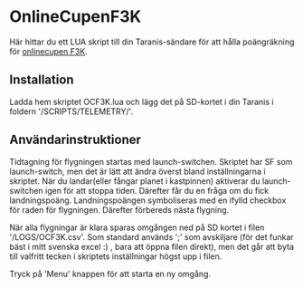 # OnlineCupenF3K
Här hittar du ett LUA skript till din Taranis-sändare för att hålla poängräkning för [onlinecupen F3K](http://modellsegelflyg.se/StaticContent.aspx?pageid=2337).
## Installation
Ladda hem skriptet OCF3K.lua och lägg det på SD-kortet i din Taranis i foldern '/SCRIPTS/TELEMETRY/'.

## Användarinstruktioner
Tidtagning för flygningen startas med launch-switchen. Skriptet har SF som launch-switch, men det är lätt att ändra överst bland inställningarna i skriptet.
När du landar(eller fångar planet i kastpinnen) aktiverar du launch-switchen igen för att stoppa tiden.
Därefter får du en fråga om du fick landningspoäng. Landningspoängen symboliseras med en ifylld checkbox för raden för flygningen. Därefter förbereds nästa flygning.

När alla flygningar är klara sparas omgången ned på SD kortet i filen '/LOGS/OCF3K.csv'. Som standard används ';' som avskiljare (för det funkar bäst i mitt svenska excel :) , bara att öppna filen direkt), men det går att byta till valfritt tecken i skriptets inställningar högst upp i filen.

Tryck på 'Menu' knappen för att starta en ny omgång.

